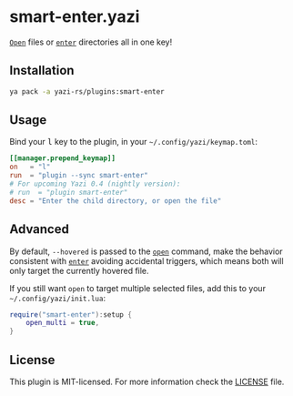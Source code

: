 # smart-enter.yazi

[`Open`][open] files or [`enter`][enter] directories all in one key!

## Installation

```sh
ya pack -a yazi-rs/plugins:smart-enter
```

## Usage

Bind your <kbd>l</kbd> key to the plugin, in your `~/.config/yazi/keymap.toml`:

```toml
[[manager.prepend_keymap]]
on   = "l"
run  = "plugin --sync smart-enter"
# For upcoming Yazi 0.4 (nightly version):
# run  = "plugin smart-enter"
desc = "Enter the child directory, or open the file"
```

## Advanced

By default, `--hovered` is passed to the [`open`][open] command, make the behavior consistent with [`enter`][enter] avoiding accidental triggers,
which means both will only target the currently hovered file.

If you still want `open` to target multiple selected files, add this to your `~/.config/yazi/init.lua`:

```lua
require("smart-enter"):setup {
	open_multi = true,
}
```

## License

This plugin is MIT-licensed. For more information check the [LICENSE](LICENSE) file.

[open]: https://yazi-rs.github.io/docs/configuration/keymap/#manager.open
[enter]: https://yazi-rs.github.io/docs/configuration/keymap/#manager.enter
